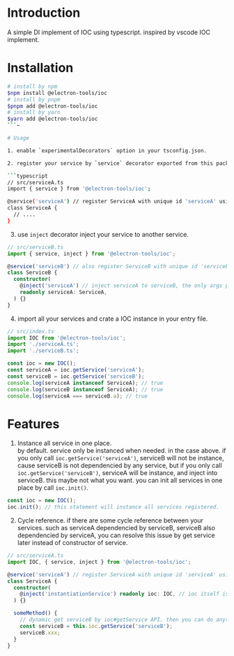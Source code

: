 # Introduction

A simple DI implement of IOC using typescript. inspired by vscode IOC implement.

# Installation

````bash
# install by npm
$npm install @electron-tools/ioc
# install by pnpm
$pnpm add @electron-tools/ioc
# install by yarn
$yarn add @electron-tools/ioc
```~

# Usage

1. enable `experimentalDecorators` option in your tsconfig.json.

2. register your service by `service` decorator exported from this package.

```typescript
// src/serviceA.ts
import { service } from '@electron-tools/ioc';

@service('serviceA') // register ServiceA with unique id 'serviceA' using service decorator exported by this package.
class ServiceA {
  // ....
}
````

3. use `inject` decorator inject your service to another service.

```typescript
// src/serviceB.ts
import { service, inject } from '@electron-tools/ioc';

@service('serviceB') // also register ServiceB with unique id 'serviceB'
class ServiceB {
  constructor(
    @inject('serviceA') // inject serviceA to serviceB, the only args passed to inject is the service unique id.
    readonly serviceA: ServiceA,
  ) {}
}
```

4. import all your services and crate a IOC instance in your entry file.

```typescript
// src/index.ts
import IOC from '@electron-tools/ioc';
import './serviceA.ts';
import './serviceB.ts';

const ioc = new IOC();
const serviceA = ioc.getService('serviceA');
const serviceB = ioc.getService('serviceB');
console.log(serviceA instanceof ServiceA); // true
console.log(serviceB instanceof ServiceA); // true
console.log(serviceA === serviceB.a); // true
```

# Features

1. Instance all service in one place.  
   by default. service only be instanced when needed. in the case above. if you only call `ioc.getService('serviceA')`, serviceB will not be instance, cause serviceB is not dependencied by any service, but if you only call `ioc.getService('serviceB')`, serviceA will be instance, and inject into serviceB. this maybe not what you want. you can init all services in one place by call `ioc.init()`.

```typescript
const ioc = new IOC();
ioc.init(); // this statement will instance all services registered.
```

2. Cycle reference.
   if there are some cycle reference between your services. such as serviceA dependencied by serviceB, serviceB also dependencied by serviceA, you can resolve this issue by get service later instead of constructor of service.

```typescript
// src/serviceA.ts
import IOC, { service, inject } from '@electron-tools/ioc';

@service('serviceA') // register ServiceA with unique id 'serviceA' using service decorator exported by ioc.
class ServiceA {
  constructor(
    @inject('instantiationService') readonly ioc: IOC, // ioc itself is also a service can be injected.
  ) {}

  someMethod() {
    // dynamic get serviceB by ioc#getService API. then you can do anything what serviceB can do.
    const serviceB = this.ioc.getService('serviceB');
    serviceB.xxx;
  }
}
```
